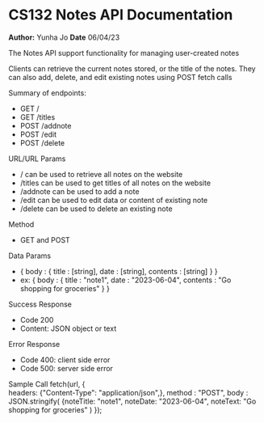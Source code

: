 # CS132 Notes API Documentation
**Author:** Yunha Jo
**Date** 06/04/23

The Notes API support functionality for managing user-created notes

Clients can retrieve the current notes stored, or the title of the notes. They can also add,
delete, and edit existing notes using POST fetch calls

Summary of endpoints:
* GET /
* GET /titles
* POST /addnote
* POST /edit
* POST /delete

URL/URL Params
- / can be used to retrieve all notes on the website
- /titles can be used to get titles of all notes on the website
- /addnote can be used to add a note
- /edit can be used to edit data or content of existing note
- /delete can be used to delete an existing note

Method
- GET and POST

Data Params
- {
  body : {
    title : [string],
    date : [string],
    contents : [string]
  }
}
- ex:
{
  body : {
    title : "note1",
    date : "2023-06-04",
    contents : "Go shopping for groceries"
  }
}

Success Response
- Code 200
- Content: JSON object or text

Error Response
- Code 400: client side error
- Code 500: server side error

Sample Call
fetch(url, {                
                headers: {"Content-Type": "application/json",},
                method : "POST",
                body : JSON.stringify(
                    {noteTitle: "note1", 
                      noteDate: "2023-06-04",
                        noteText: "Go shopping for groceries"
                    ) 
            });